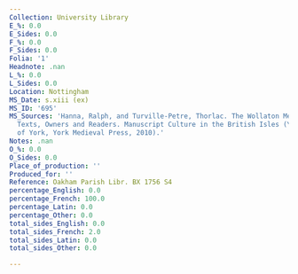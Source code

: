 ```yaml
---
Collection: University Library
E_%: 0.0
E_Sides: 0.0
F_%: 0.0
F_Sides: 0.0
Folia: '1'
Headnote: .nan
L_%: 0.0
L_Sides: 0.0
Location: Nottingham
MS_Date: s.xiii (ex)
MS_ID: '695'
MS_Sources: 'Hanna, Ralph, and Turville-Petre, Thorlac. The Wollaton Medieval Manuscripts:
  Texts, Owners and Readers. Manuscript Culture in the British Isles (York: University
  of York, York Medieval Press, 2010).'
Notes: .nan
O_%: 0.0
O_Sides: 0.0
Place_of_production: ''
Produced_for: ''
Reference: Oakham Parish Libr. BX 1756 S4
percentage_English: 0.0
percentage_French: 100.0
percentage_Latin: 0.0
percentage_Other: 0.0
total_sides_English: 0.0
total_sides_French: 2.0
total_sides_Latin: 0.0
total_sides_Other: 0.0

---
```

